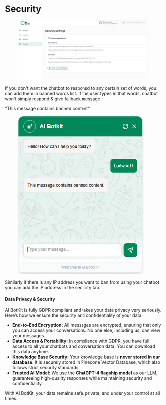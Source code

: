 # Security

<figure><img src="../.gitbook/assets/image (54).png" alt=""><figcaption></figcaption></figure>

If you don't want the chatbot to responsd to any certain set of words, you can add them in banned words list. If the user types in that words, chatbot won't simply respond & give fallback message :&#x20;

"This message contains banned content"

<figure><img src="../.gitbook/assets/image (55).png" alt=""><figcaption></figcaption></figure>

Similarly if there is any IP address you want to ban from using your chatbot you can add the IP address in the security tab.



#### Data Privacy & Security

AI BotKit is fully GDPR compliant and takes your data privacy very seriously. Here’s how we ensure the security and confidentiality of your data:

* **End-to-End Encryption:** All messages are encrypted, ensuring that only you can access your conversations. No one else, including us, can view your messages.
* **Data Access & Portability:** In compliance with GDPR, you have full access to all your chatbots and conversation data. You can download this data anytime.
* **Knowledge Base Security:** Your knowledge base is **never stored in our database**. It is securely stored in Pinecone Vector Database, which also follows strict security standards.
* **Trusted AI Model:** We use the **ChatGPT-4 flagship model** as our LLM, guaranteeing high-quality responses while maintaining security and confidentiality.

With AI BotKit, your data remains safe, private, and under your control at all times.

